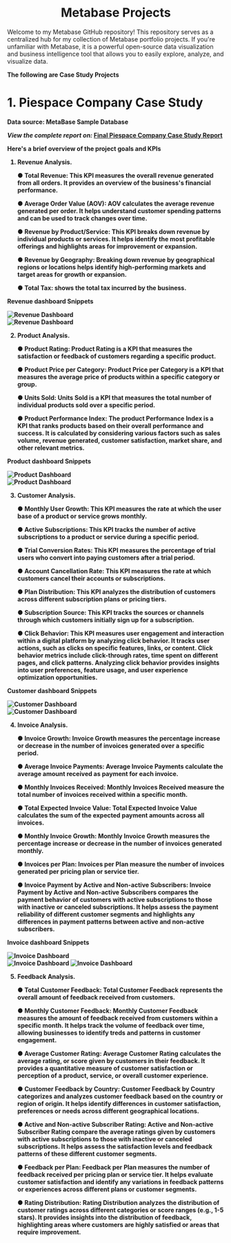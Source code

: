 <h1 align="center">
  Metabase Projects
</h1

<p align="center">Welcome to my Metabase GitHub repository! This repository serves as a centralized hub for my collection of Metabase portfolio projects. If you're unfamiliar with Metabase, it is a powerful open-source data visualization and business intelligence tool that allows you to easily explore, analyze, and visualize data.</p>



<b>The following are Case Study Projects</b>
# 1. Piespace Company Case Study
<b>Data source<b>: MetaBase Sample Database
  
  *View the complete report on:* **[Final Piespace Company Case Study Report](https://github.com/martinkilombe/MetaBase-Projects/blob/main/Piespace%20Company%20Case%20Study/Final%20Piespace%20Company%20Case%20Study%20Report%20.pdf)**<br />




Here's a brief overview of the project goals and KPIs

  1. Revenue Analysis. 
  
        ● Total Revenue: This KPI measures the overall revenue generated from all orders. It provides an overview of the business's financial performance.

        ●	Average Order Value (AOV): AOV calculates the average revenue generated per order. It helps understand customer spending patterns and can be used to track changes over time.

        ●	Revenue by Product/Service: This KPI breaks down revenue by individual products or services. It helps identify the most profitable offerings and highlights areas for improvement or expansion.

        ●	Revenue by Geography: Breaking down revenue by geographical regions or locations helps identify high-performing markets and target areas for growth or expansion.

        ●	Total Tax: shows the total tax incurred by the business.

  Revenue dashboard Snippets

![Revenue Dashboard](https://github.com/martinkilombe/MetaBase-Projects/blob/main/Piespace%20Company%20Case%20Study/Revenue1.jpeg)  
![Revenue Dashboard](https://github.com/martinkilombe/MetaBase-Projects/blob/main/Piespace%20Company%20Case%20Study/Revenue2.jpeg)
  
  2.  Product Analysis. 
  
        ● Product Rating: Product Rating is a KPI that measures the satisfaction or feedback of customers regarding a specific product. 

        ●	Product Price per Category: Product Price per Category is a KPI that measures the average price of products within a specific category or group. 

        ●	Units Sold: Units Sold is a KPI that measures the total number of individual products sold over a specific period. 

        ●	Product Performance Index: The product Performance Index is a KPI that ranks products based on their overall performance and success. It is calculated by considering various factors such as sales volume, revenue generated, customer satisfaction, market share, and other relevant metrics. 
  
  Product dashboard Snippets

![Product Dashboard](https://github.com/martinkilombe/MetaBase-Projects/blob/main/Piespace%20Company%20Case%20Study/Product2.jpeg)  
![Product Dashboard](https://github.com/martinkilombe/MetaBase-Projects/blob/main/Piespace%20Company%20Case%20Study/Product1.jpeg)
  
    
  3.  Customer Analysis.  
  
        ●	Monthly User Growth: This KPI measures the rate at which the user base of a product or service grows monthly. 

        ●	Active Subscriptions: This KPI tracks the number of active subscriptions to a product or service during a specific period. 

        ●	Trial Conversion Rates: This KPI measures the percentage of trial users who convert into paying customers after a trial period.

        ●	Account Cancellation Rate: This KPI measures the rate at which customers cancel their accounts or subscriptions. 

        ●	Plan Distribution: This KPI analyzes the distribution of customers across different subscription plans or pricing tiers. 

        ●	Subscription Source: This KPI tracks the sources or channels through which customers initially sign up for a subscription. 

        ●	Click Behavior: This KPI measures user engagement and interaction within a digital platform by analyzing click behavior. It tracks user actions, such as clicks on specific features, links, or content. Click behavior metrics include click-through rates, time spent on different pages, and click patterns. Analyzing click behavior provides insights into user preferences, feature usage, and user experience optimization opportunities.
  
   Customer dashboard Snippets

![Customer Dashboard](https://github.com/martinkilombe/MetaBase-Projects/blob/main/Piespace%20Company%20Case%20Study/Customer1.jpeg)  
![Customer Dashboard](https://github.com/martinkilombe/MetaBase-Projects/blob/main/Piespace%20Company%20Case%20Study/Customer3.jpeg)
  
  4. Invoice Analysis. 
  
        ●	Invoice Growth: Invoice Growth measures the percentage increase or decrease in the number of invoices generated over a specific period. 

        ●	Average Invoice Payments: Average Invoice Payments calculate the average amount received as payment for each invoice. 

        ●	Monthly Invoices Received: Monthly Invoices Received measure the total number of invoices received within a specific month. 

        ●	Total Expected Invoice Value: Total Expected Invoice Value calculates the sum of the expected payment amounts across all invoices. 

        ●	Monthly Invoice Growth: Monthly Invoice Growth measures the percentage increase or decrease in the number of invoices generated monthly.

        ●	Invoices per Plan: Invoices per Plan measure the number of invoices generated per pricing plan or service tier.

        ●	Invoice Payment by Active and Non-active Subscribers: Invoice Payment by Active and Non-active Subscribers compares the payment behavior of customers with active subscriptions to those with inactive or canceled subscriptions. It helps assess the payment reliability of different customer segments and highlights any differences in payment patterns between active and non-active subscribers.
  
   Invoice dashboard Snippets
  
  ![Invoice Dashboard](https://github.com/martinkilombe/MetaBase-Projects/blob/main/Piespace%20Company%20Case%20Study/Invoice1.jpeg)  
  ![Invoice Dashboard](https://github.com/martinkilombe/MetaBase-Projects/blob/main/Piespace%20Company%20Case%20Study/Invoice2.jpeg)
  ![Invoice Dashboard](https://github.com/martinkilombe/MetaBase-Projects/blob/main/Piespace%20Company%20Case%20Study/Invoice3.jpeg)


  5. Feedback Analysis.
        
        ●	Total Customer Feedback: Total Customer Feedback represents the overall amount of feedback received from customers. 

        ●	Monthly Customer Feedback: Monthly Customer Feedback measures the amount of feedback received from customers within a specific month. It helps track the volume of feedback over time, allowing businesses to               identify treds and patterns in customer engagement.

        ●	Average Customer Rating: Average Customer Rating calculates the average rating, or score given by customers in their feedback. It provides a quantitative measure of customer satisfaction or perception of a               product, service, or overall customer experience.

        ●	Customer Feedback by Country: Customer Feedback by Country categorizes and analyzes customer feedback based on the country or region of origin. It helps identify differences in customer satisfaction,         preferences or needs across different geographical locations.

        ●	Active and Non-active Subscriber Rating: Active and Non-active Subscriber Rating compare the average ratings given by customers with active subscriptions to those with inactive or canceled subscriptions. It        helps assess the satisfaction levels and feedback patterns of these different customer segments.

        ●	Feedback per Plan: Feedback per Plan measures the number of feedback received per pricing plan or service tier. It helps evaluate customer satisfaction and identify any variations in feedback patterns or     experiences across different plans or customer segments.

        ●	Rating Distribution: Rating Distribution analyzes the distribution of customer ratings across different categories or score ranges (e.g., 1-5 stars). It provides insights into the distribution of feedback, highlighting areas where customers are highly satisfied or areas that require improvement.


